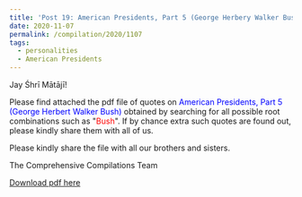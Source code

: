```yaml
---
title: 'Post 19: American Presidents, Part 5 (George Herbery Walker Bush)'
date: 2020-11-07
permalink: /compilation/2020/1107
tags:
  - personalities
  - American Presidents
---
```

Jay Śhrī Mātājī!

Please find attached the pdf file of quotes on <font color="blue">American Presidents, Part 5 (George Herbert Walker Bush)</font> obtained by searching for all possible root combinations such as "<font color="red">Bush</font>". If by chance extra such quotes are found out, please kindly share them with all of us.<br>

Please kindly share the file with all our brothers and sisters.  

The Comprehensive Compilations Team

[Download pdf here](http://seven-teams.github.io/files/American_Presidents_Part_5_George_Herbert_Walker_Bush)